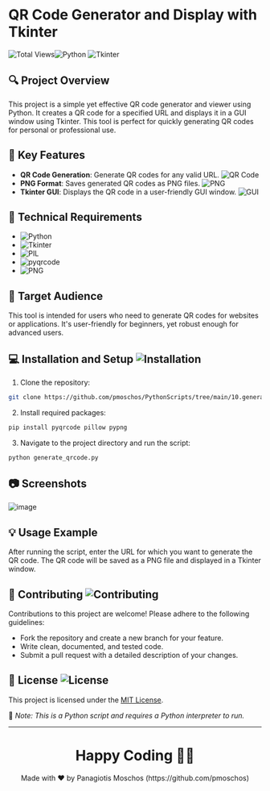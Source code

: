 # QR Code Generator and Display with Tkinter 

![Total Views](https://views.whatilearened.today/views/github/pmoschos/pmoschos.svg)![Python](https://img.shields.io/badge/Python-3.x-blue.svg) ![Tkinter](https://img.shields.io/badge/Tkinter-GUI-blue)

## :mag: Project Overview
This project is a simple yet effective QR code generator and viewer using Python. It creates a QR code for a specified URL and displays it in a GUI window using Tkinter. This tool is perfect for quickly generating QR codes for personal or professional use.

## :star2: Key Features
- **QR Code Generation**: Generate QR codes for any valid URL. ![QR Code](https://img.shields.io/badge/QR%20Code-Generation-green)
- **PNG Format**: Saves generated QR codes as PNG files. ![PNG](https://img.shields.io/badge/Format-PNG-orange)
- **Tkinter GUI**: Displays the QR code in a user-friendly GUI window. ![GUI](https://img.shields.io/badge/GUI-Tkinter-blueviolet)

## :wrench: Technical Requirements
- ![Python](https://img.shields.io/badge/Python-3.x-blue.svg)
- ![Tkinter](https://img.shields.io/badge/Tkinter-GUI-blue)
- ![PIL](https://img.shields.io/badge/PIL-Python%20Imaging%20Library-yellowgreen)
- ![pyqrcode](https://img.shields.io/badge/pyqrcode-Library-red)
- ![PNG](https://img.shields.io/badge/PNG%20Module-Library-lightgrey)

## :busts_in_silhouette: Target Audience
This tool is intended for users who need to generate QR codes for websites or applications. It's user-friendly for beginners, yet robust enough for advanced users.

## :computer: Installation and Setup ![Installation](https://img.shields.io/badge/Installation-Setup-9cf)
1. Clone the repository:
```bash
git clone https://github.com/pmoschos/PythonScripts/tree/main/10.generate_qrcode
```

2. Install required packages:
```bash
pip install pyqrcode pillow pypng
```

3. Navigate to the project directory and run the script:
```bash
python generate_qrcode.py
```

## :camera: Screenshots
![image](https://github.com/pmoschos/pmoschos/assets/133533759/4c096dd3-fe4d-4466-97e3-c11476e49498)

## :bulb: Usage Example
After running the script, enter the URL for which you want to generate the QR code. The QR code will be saved as a PNG file and displayed in a Tkinter window.

## :handshake: Contributing ![Contributing](https://img.shields.io/badge/Contributions-Welcome-brightgreen)
Contributions to this project are welcome! Please adhere to the following guidelines:
- Fork the repository and create a new branch for your feature.
- Write clean, documented, and tested code.
- Submit a pull request with a detailed description of your changes.

## :page_facing_up: License ![License](https://img.shields.io/badge/license-MIT-green)
This project is licensed under the [MIT License](LICENSE).


🔗 *Note: This is a Python script and requires a Python interpreter to run.*

---

<h1 align=center>Happy Coding 👨‍💻 </h1>

<p align="center">
  Made with ❤️ by Panagiotis Moschos (https://github.com/pmoschos)
</p>
